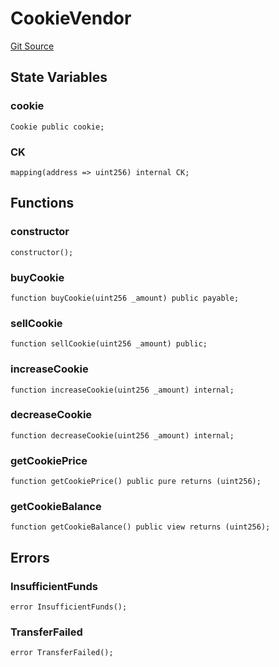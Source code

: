# CookieVendor
[Git Source](https://github.com/ooMia/Upside_Cookie_Land/blob/6b987a7026979291381fc0fd715dacee96957cea/src/CookieStation.sol)


## State Variables
### cookie

```solidity
Cookie public cookie;
```


### CK

```solidity
mapping(address => uint256) internal CK;
```


## Functions
### constructor


```solidity
constructor();
```

### buyCookie


```solidity
function buyCookie(uint256 _amount) public payable;
```

### sellCookie


```solidity
function sellCookie(uint256 _amount) public;
```

### increaseCookie


```solidity
function increaseCookie(uint256 _amount) internal;
```

### decreaseCookie


```solidity
function decreaseCookie(uint256 _amount) internal;
```

### getCookiePrice


```solidity
function getCookiePrice() public pure returns (uint256);
```

### getCookieBalance


```solidity
function getCookieBalance() public view returns (uint256);
```

## Errors
### InsufficientFunds

```solidity
error InsufficientFunds();
```

### TransferFailed

```solidity
error TransferFailed();
```

